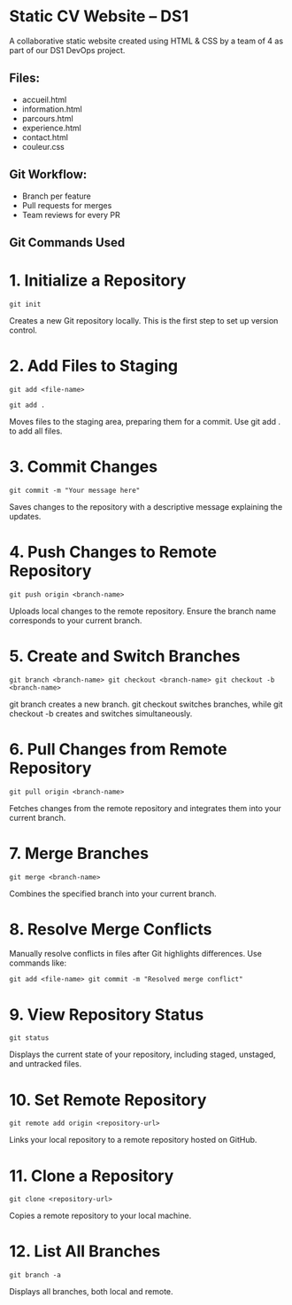 # Static CV Website – DS1
A collaborative static website created using HTML & CSS by a team of 4 as part of our DS1 DevOps project.

## Files:
- accueil.html
- information.html
- parcours.html
- experience.html
- contact.html
- couleur.css

## Git Workflow:
- Branch per feature
- Pull requests for merges
- Team reviews for every PR

## Git Commands Used
# 1. Initialize a Repository
`git init`

Creates a new Git repository locally. This is the first step to set up version control.

# 2. Add Files to Staging
`git add <file-name>`

`git add .`

Moves files to the staging area, preparing them for a commit. Use git add . to add all files.

# 3. Commit Changes
`git commit -m "Your message here"`

Saves changes to the repository with a descriptive message explaining the updates.

# 4. Push Changes to Remote Repository
`git push origin <branch-name>`

Uploads local changes to the remote repository. Ensure the branch name corresponds to your current branch.

# 5. Create and Switch Branches
`git branch <branch-name>
git checkout <branch-name>
git checkout -b <branch-name>`

git branch creates a new branch. git checkout switches branches, while git checkout -b creates and switches simultaneously.

# 6. Pull Changes from Remote Repository
`git pull origin <branch-name>`

Fetches changes from the remote repository and integrates them into your current branch.

# 7. Merge Branches
`git merge <branch-name>`

Combines the specified branch into your current branch.

# 8. Resolve Merge Conflicts
Manually resolve conflicts in files after Git highlights differences. Use commands like:

`git add <file-name>
git commit -m "Resolved merge conflict"`

# 9. View Repository Status
`git status`

Displays the current state of your repository, including staged, unstaged, and untracked files.

# 10. Set Remote Repository
`git remote add origin <repository-url>`

Links your local repository to a remote repository hosted on GitHub.

# 11. Clone a Repository
`git clone <repository-url>`

Copies a remote repository to your local machine.

# 12. List All Branches
`git branch -a`

Displays all branches, both local and remote.

